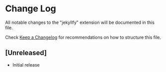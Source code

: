 # Change Log
All notable changes to the "jekyllfy" extension will be documented in this file.

Check [Keep a Changelog](http://keepachangelog.com/) for recommendations on how to structure this file.

## [Unreleased]
- Initial release